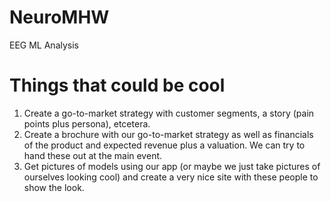 # NeuroMHW
EEG ML Analysis

# Things that could be cool
1. Create a go-to-market strategy with customer segments, a story (pain points plus persona), etcetera.
2. Create a brochure with our go-to-market strategy as well as financials of the product and expected revenue plus a valuation. We can try to hand these out at the main event.
3. Get pictures of models using our app (or maybe we just take pictures of ourselves looking cool) and create a very nice site with these people to show the look.